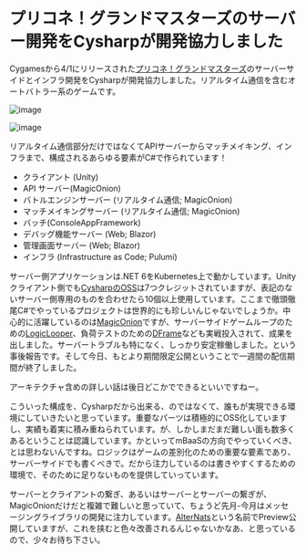 # プリコネ！グランドマスターズのサーバー開発をCysharpが開発協力しました

Cygamesから4/1にリリースされた[プリコネ！グランドマスターズ](https://priconne-grandmasters.jp/)のサーバーサイドとインフラ開発をCysharpが開発協力しました。リアルタイム通信を含むオートバトラー系のゲームです。

![image](https://user-images.githubusercontent.com/46207/162343388-734840a1-4b7d-467b-902c-1e06e527d208.png)

![image](https://user-images.githubusercontent.com/46207/162401207-d9e2bceb-6b94-435c-8e63-d96ce62cf97b.png)

リアルタイム通信部分だけではなくてAPIサーバーからマッチメイキング、インフラまで、構成されるあらゆる要素がC#で作られています！

* クライアント (Unity)
* API サーバー(MagicOnion)
* バトルエンジンサーバー (リアルタイム通信; MagicOnion)
* マッチメイキングサーバー (リアルタイム通信; MagicOnion)
* バッチ(ConsoleAppFramework)
* デバッグ機能サーバー (Web; Blazor)
* 管理画面サーバー (Web; Blazor)
* インフラ (Infrastructure as Code; Pulumi)

サーバー側アプリケーションは.NET 6をKubernetes上で動かしています。Unityクライアント側でも[CysharpのOSS](https://github.com/Cysharp/)は7つクレジットされていますが、表記のないサーバー側専用のものを合わせたら10個以上使用しています。ここまで徹頭徹尾C#でやっているプロジェクトは世界的にも珍しいんじゃないでしょうか。中心的に活躍しているのは[MagicOnion](https://github.com/Cysharp/MagicOnion/)ですが、サーバーサイドゲームループのための[LogicLooper](https://github.com/Cysharp/LogicLooper)、負荷テストのための[DFrame](https://github.com/Cysharp/DFrame/)なども実戦投入されて、成果を出しました。サーバートラブルも特になく、しっかり安定稼働しました。という事後報告です。そして今日、もとより期間限定公開ということで一週間の配信期間が終了しました。

アーキテクチャ含めの詳しい話は後日どこかでできるといいですねー。

こういった構成を、Cysharpだから出来る、のではなくて、誰もが実現できる環境にしていきたいと思っています。重要なパーツは積極的にOSS化していますし、実績も着実に積み重ねられています。が、しかしまだまだ難しい面も数多くあるということは認識しています。かといってmBaaSの方向でやっていくべき、とは思わないんですね。ロジックはゲームの差別化のための重要な要素であり、サーバーサイドでも書くべきで。だから注力しているのは書きやすくするための環境で、そのために足りないものを提供していっています。

サーバーとクライアントの繋ぎ、あるいはサーバーとサーバーの繋ぎが、MagicOnionだけだと複雑で難しいと思っていて、ちょうど先月-今月はメッセージングライブラリの開発に注力しています。[AlterNats](https://github.com/Cysharp/AlterNats)という名前でPreview公開していますが、これを挟むと色々改善されるんじゃないかなあ、と思っているので、少々お待ち下さい。